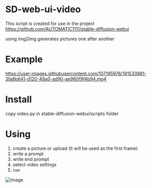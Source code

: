 # SD-web-ui-video

This script is created for use in the project https://github.com/AUTOMATIC1111/stable-diffusion-webui

using img2img generates pictures one after another

# Example
https://user-images.githubusercontent.com/107195976/191533981-3fa8b641-d120-49a0-ad90-ae980f9f4b94.mp4

# Install
copy video.py in stable-diffusion-webui/scripts folder

# Using
1. create a picture or upload (it will be used as the first frame)
2. write a prompt
3. write end prompt
4. select video settings
5. run

![image](https://user-images.githubusercontent.com/107195976/191533315-b09e0e08-ec0c-4a86-a1fc-c451438a4e98.png)




